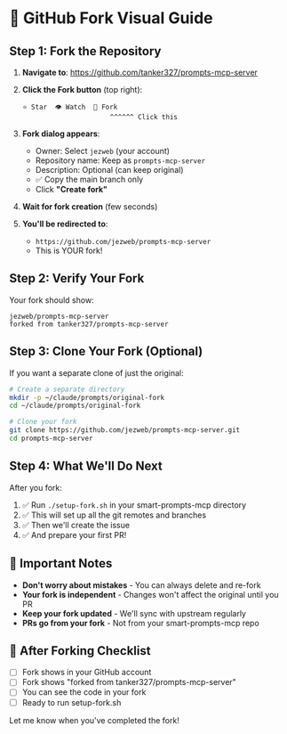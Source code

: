 # 🍴 GitHub Fork Visual Guide

## Step 1: Fork the Repository

1. **Navigate to**: https://github.com/tanker327/prompts-mcp-server

2. **Click the Fork button** (top right):
   ```
   ⭐ Star  👁️ Watch  🍴 Fork
                         ^^^^^^ Click this
   ```

3. **Fork dialog appears**:
   - Owner: Select `jezweb` (your account)
   - Repository name: Keep as `prompts-mcp-server`
   - Description: Optional (can keep original)
   - ✅ Copy the main branch only
   - Click **"Create fork"**

4. **Wait for fork creation** (few seconds)

5. **You'll be redirected to**: 
   - `https://github.com/jezweb/prompts-mcp-server`
   - This is YOUR fork!

## Step 2: Verify Your Fork

Your fork should show:
```
jezweb/prompts-mcp-server
forked from tanker327/prompts-mcp-server
```

## Step 3: Clone Your Fork (Optional)

If you want a separate clone of just the original:
```bash
# Create a separate directory
mkdir -p ~/claude/prompts/original-fork
cd ~/claude/prompts/original-fork

# Clone your fork
git clone https://github.com/jezweb/prompts-mcp-server.git
cd prompts-mcp-server
```

## Step 4: What We'll Do Next

After you fork:
1. ✅ Run `./setup-fork.sh` in your smart-prompts-mcp directory
2. ✅ This will set up all the git remotes and branches
3. ✅ Then we'll create the issue
4. ✅ And prepare your first PR!

## 📝 Important Notes

- **Don't worry about mistakes** - You can always delete and re-fork
- **Your fork is independent** - Changes won't affect the original until you PR
- **Keep your fork updated** - We'll sync with upstream regularly
- **PRs go from your fork** - Not from your smart-prompts-mcp repo

## 🎯 After Forking Checklist

- [ ] Fork shows in your GitHub account
- [ ] Fork shows "forked from tanker327/prompts-mcp-server"  
- [ ] You can see the code in your fork
- [ ] Ready to run setup-fork.sh

Let me know when you've completed the fork!